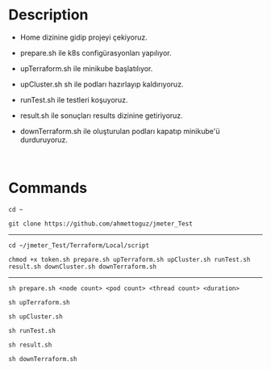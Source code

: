 # Description

- Home dizinine gidip projeyi çekiyoruz.

- prepare.sh ile k8s configürasyonları yapılıyor.

- upTerraform.sh ile minikube başlatılıyor.

- upCluster.sh sh ile podları hazırlayıp kaldırıyoruz.

- runTest.sh ile testleri koşuyoruz.

- result.sh ile sonuçları results dizinine getiriyoruz.

- downTerraform.sh ile oluşturulan podları kapatıp minikube'ü durduruyoruz.

</br>

# Commands

```
cd ~
```

```
git clone https://github.com/ahmettoguz/jmeter_Test
```
---

```
cd ~/jmeter_Test/Terraform/Local/script
```

```
chmod +x token.sh prepare.sh upTerraform.sh upCluster.sh runTest.sh result.sh downCluster.sh downTerraform.sh
```
---

```
sh prepare.sh <node count> <pod count> <thread count> <duration>
```

```
sh upTerraform.sh
```

```
sh upCluster.sh
```

```
sh runTest.sh
```

```
sh result.sh
```

```
sh downTerraform.sh
```